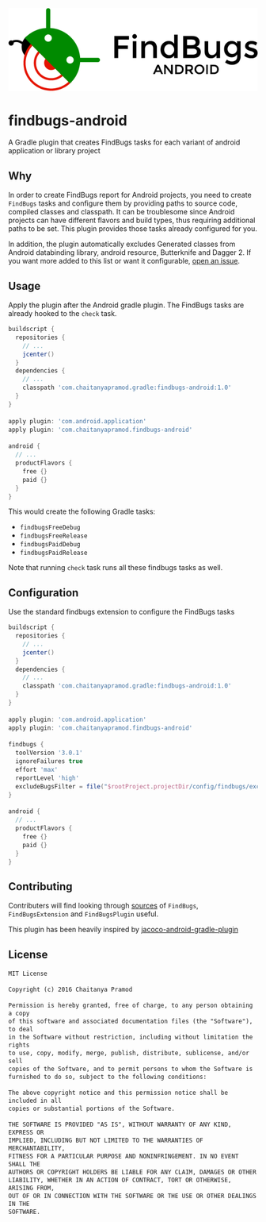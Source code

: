 ![Logo](LogoDesign/logotype1.png)

# findbugs-android
A Gradle plugin that creates FindBugs tasks for each variant of android application or library project

## Why
In order to create FindBugs report for Android projects, you need to create `FindBugs` tasks and configure them by providing paths to source code, compiled classes and classpath. It can be troublesome since Android projects can have different flavors and build types, thus requiring additional paths to be set. This plugin provides those tasks already configured for you.

In addition, the plugin automatically excludes Generated classes from Android databinding library, android resource, Butterknife and Dagger 2. If you want more added to this list or want it configurable, [open an issue](https://github.com/ChaitanyaPramod/findbugs-android/issues/new).

## Usage
Apply the plugin after the Android gradle plugin. The FindBugs tasks are already hooked to the `check` task.
```groovy
buildscript {
  repositories {
    // ...
    jcenter()
  }
  dependencies {
    // ...
    classpath 'com.chaitanyapramod.gradle:findbugs-android:1.0'
  }
}

apply plugin: 'com.android.application'
apply plugin: 'com.chaitanyapramod.findbugs-android'

android {
  // ...
  productFlavors {
    free {}
    paid {}
  }
}
```
This would create the following Gradle tasks:
* `findbugsFreeDebug`
* `findbugsFreeRelease`
* `findbugsPaidDebug`
* `findbugsPaidRelease`

Note that running `check` task runs all these findbugs tasks as well.

## Configuration
Use the standard findbugs extension to configure the FindBugs tasks
```groovy
buildscript {
  repositories {
    // ...
    jcenter()
  }
  dependencies {
    // ...
    classpath 'com.chaitanyapramod.gradle:findbugs-android:1.0'
  }
}

apply plugin: 'com.android.application'
apply plugin: 'com.chaitanyapramod.findbugs-android'

findbugs {
  toolVersion '3.0.1'
  ignoreFailures true
  effort 'max'
  reportLevel 'high'
  excludeBugsFilter = file("$rootProject.projectDir/config/findbugs/excludeBugsFilter.xml")
}

android {
  // ...
  productFlavors {
    free {}
    paid {}
  }
}
```

## Contributing
Contributers will find looking through [sources](https://github.com/gradle/gradle/tree/master/subprojects/code-quality/src/main/groovy/org/gradle/api/plugins/quality) of `FindBugs`, `FindBugsExtension` and `FindBugsPlugin` useful.

This plugin has been heavily inspired by [jacoco-android-gradle-plugin](https://github.com/arturdm/jacoco-android-gradle-plugin)

## License
```
MIT License

Copyright (c) 2016 Chaitanya Pramod

Permission is hereby granted, free of charge, to any person obtaining a copy
of this software and associated documentation files (the "Software"), to deal
in the Software without restriction, including without limitation the rights
to use, copy, modify, merge, publish, distribute, sublicense, and/or sell
copies of the Software, and to permit persons to whom the Software is
furnished to do so, subject to the following conditions:

The above copyright notice and this permission notice shall be included in all
copies or substantial portions of the Software.

THE SOFTWARE IS PROVIDED "AS IS", WITHOUT WARRANTY OF ANY KIND, EXPRESS OR
IMPLIED, INCLUDING BUT NOT LIMITED TO THE WARRANTIES OF MERCHANTABILITY,
FITNESS FOR A PARTICULAR PURPOSE AND NONINFRINGEMENT. IN NO EVENT SHALL THE
AUTHORS OR COPYRIGHT HOLDERS BE LIABLE FOR ANY CLAIM, DAMAGES OR OTHER
LIABILITY, WHETHER IN AN ACTION OF CONTRACT, TORT OR OTHERWISE, ARISING FROM,
OUT OF OR IN CONNECTION WITH THE SOFTWARE OR THE USE OR OTHER DEALINGS IN THE
SOFTWARE.
```
